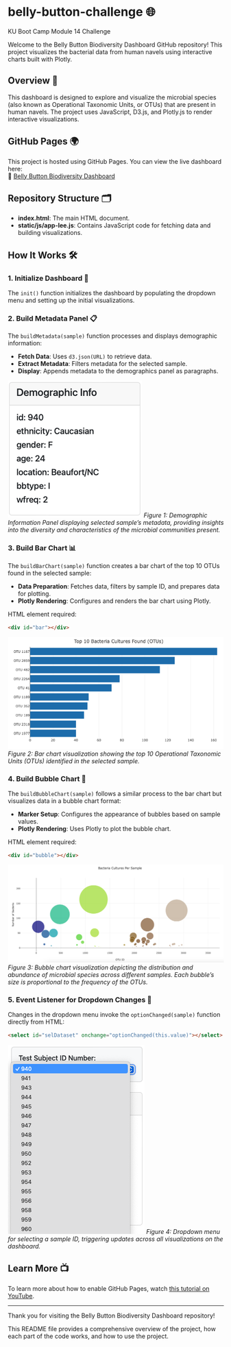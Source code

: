 # belly-button-challenge 🌐
KU Boot Camp Module 14 Challenge

Welcome to the Belly Button Biodiversity Dashboard GitHub repository! This project visualizes the bacterial data from human navels using interactive charts built with Plotly.

## Overview 📜

This dashboard is designed to explore and visualize the microbial species (also known as Operational Taxonomic Units, or OTUs) that are present in human navels. The project uses JavaScript, D3.js, and Plotly.js to render interactive visualizations.

## GitHub Pages 🌍

This project is hosted using GitHub Pages. You can view the live dashboard here:  
🔗 [Belly Button Biodiversity Dashboard](https://chairleg39.github.io/belly-button-challenge/)

## Repository Structure 🗂

- **index.html**: The main HTML document.
- **static/js/app-lee.js**: Contains JavaScript code for fetching data and building visualizations.

## How It Works 🛠

### 1. Initialize Dashboard 🚀

The `init()` function initializes the dashboard by populating the dropdown menu and setting up the initial visualizations.

### 2. Build Metadata Panel 📋

The `buildMetadata(sample)` function processes and displays demographic information:

- **Fetch Data**: Uses `d3.json(URL)` to retrieve data.
- **Extract Metadata**: Filters metadata for the selected sample.
- **Display**: Appends metadata to the demographics panel as paragraphs.

![Demographic Information](images/demo_info.png)
*Figure 1: Demographic Information Panel displaying selected sample’s metadata, providing insights into the diversity and characteristics of the microbial communities present.*

### 3. Build Bar Chart 📊

The `buildBarChart(sample)` function creates a bar chart of the top 10 OTUs found in the selected sample:

- **Data Preparation**: Fetches data, filters by sample ID, and prepares data for plotting.
- **Plotly Rendering**: Configures and renders the bar chart using Plotly.

HTML element required:
```html
<div id="bar"></div>
```

![Bar Chart](images/bar_chart.png)
*Figure 2: Bar chart visualization showing the top 10 Operational Taxonomic Units (OTUs) identified in the selected sample.*

### 4. Build Bubble Chart 🔵

The `buildBubbleChart(sample)` follows a similar process to the bar chart but visualizes data in a bubble chart format:

- **Marker Setup**: Configures the appearance of bubbles based on sample values.
- **Plotly Rendering**: Uses Plotly to plot the bubble chart.

HTML element required:
```html
<div id="bubble"></div>
```

![Bubble Chart](images/bubble_chart.png)
*Figure 3: Bubble chart visualization depicting the distribution and abundance of microbial species across different samples. Each bubble’s size is proportional to the frequency of the OTUs.*

### 5. Event Listener for Dropdown Changes 🔄

Changes in the dropdown menu invoke the `optionChanged(sample)` function directly from HTML:

```html
<select id="selDataset" onchange="optionChanged(this.value)"></select>
```

![Dropdown Menu](images/dropdown_menu.png)
*Figure 4: Dropdown menu for selecting a sample ID, triggering updates across all visualizations on the dashboard.*

## Learn More 📺

To learn more about how to enable GitHub Pages, watch [this tutorial on YouTube](https://www.youtube.com/watch?v=DqjPr7auwdY).

---

Thank you for visiting the Belly Button Biodiversity Dashboard repository!

This README file provides a comprehensive overview of the project, how each part of the code works, and how to use the project.
